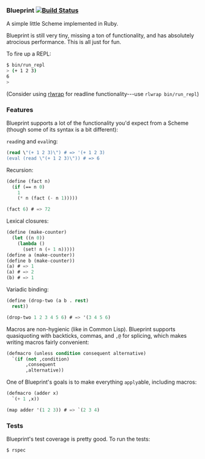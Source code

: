 ### Blueprint [![Build Status](https://secure.travis-ci.org/hrs/blueprint.png?branch=master&.png)](http://travis-ci.org/hrs/blueprint)

A simple little Scheme implemented in Ruby.

Blueprint is still very tiny, missing a ton of functionality, and has
absolutely atrocious performance. This is all just for fun.

To fire up a REPL:

```sh
$ bin/run_repl
> (+ 1 2 3)
6
>
```

(Consider using [rlwrap] for readline functionality---use `rlwrap
bin/run_repl`)

[rlwrap]: https://github.com/hanslub42/rlwrap

### Features

Blueprint supports a lot of the functionality you'd expect from a
Scheme (though some of its syntax is a bit different):

`read`ing and `eval`ing:

```lisp
(read \"(+ 1 2 3)\") # => '(+ 1 2 3)
(eval (read \"(+ 1 2 3)\")) # => 6
```

Recursion:

```lisp
(define (fact n)
  (if (== n 0)
    1
    (* n (fact (- n 1)))))

(fact 6) # => 72
```

Lexical closures:

```lisp
(define (make-counter)
  (let ((n 0))
    (lambda ()
      (set! n (+ 1 n)))))
(define a (make-counter))
(define b (make-counter))
(a) # => 1
(a) # => 2
(b) # => 1
```

Variadic binding:

```lisp
(define (drop-two (a b . rest)
  rest))

(drop-two 1 2 3 4 5 6) # => '(3 4 5 6)
```

Macros are non-hygienic (like in Common Lisp). Blueprint supports
quasiquoting with backticks, commas, and `,@` for splicing, which
makes writing macros fairly convenient:

```scheme
(defmacro (unless condition consequent alternative)
  `(if (not ,condition)
       ,consequent
       ,alternative))
```

One of Blueprint's goals is to make everything `apply`able, including
macros:

```scheme
(defmacro (adder x)
  `(+ 1 ,x))

(map adder '(1 2 3)) # => `(2 3 4)
```

### Tests

Blueprint's test coverage is pretty good. To run the tests:

```sh
$ rspec
```

